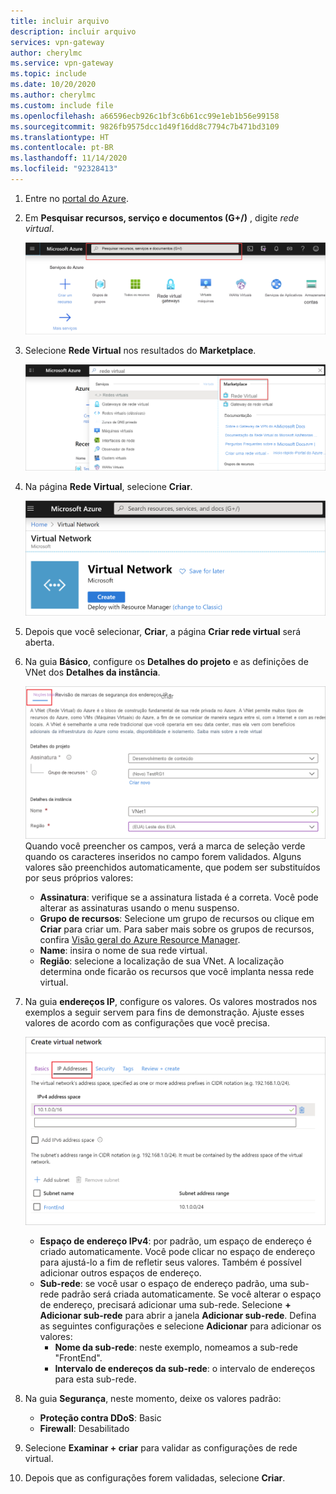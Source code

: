 ```yaml
---
title: incluir arquivo
description: incluir arquivo
services: vpn-gateway
author: cherylmc
ms.service: vpn-gateway
ms.topic: include
ms.date: 10/20/2020
ms.author: cherylmc
ms.custom: include file
ms.openlocfilehash: a66596ecb926c1bf3c6b61cc99e1eb1b56e99158
ms.sourcegitcommit: 9826fb9575dcc1d49f16dd8c7794c7b471bd3109
ms.translationtype: HT
ms.contentlocale: pt-BR
ms.lasthandoff: 11/14/2020
ms.locfileid: "92328413"
---
```

1. Entre no [portal do Azure](https://portal.azure.com).
1. Em **Pesquisar recursos, serviço e documentos (G+/)** , digite *rede virtual*.

   ![Localizar a página de recursos de Rede Virtual](./media/vpn-gateway-basic-vnet-rm-portal-include/marketplace.png "Localizar a página de recursos de rede virtual")
1. Selecione **Rede Virtual** nos resultados do **Marketplace**.

   ![Selecione a rede virtual](./media/vpn-gateway-basic-vnet-rm-portal-include/marketplace-results.png "Localizar a página de recursos de rede virtual")
1. Na página **Rede Virtual**, selecione **Criar**.

   ![página de rede virtual](./media/vpn-gateway-basic-vnet-rm-portal-include/vnet-click-create.png "Selecione Criar")
1. Depois que você selecionar, **Criar**, a página **Criar rede virtual** será aberta.
1. Na guia **Básico**, configure os **Detalhes do projeto** e as definições de VNet dos **Detalhes da instância**.

   ![Guia Básico](./media/vpn-gateway-basic-vnet-rm-portal-include/basics.png "Guia Básico") Quando você preencher os campos, verá a marca de seleção verde quando os caracteres inseridos no campo forem validados. Alguns valores são preenchidos automaticamente, que podem ser substituídos por seus próprios valores:

   - **Assinatura**: verifique se a assinatura listada é a correta. Você pode alterar as assinaturas usando o menu suspenso.
   - **Grupo de recursos**: Selecione um grupo de recursos ou clique em **Criar** para criar um. Para saber mais sobre os grupos de recursos, confira [Visão geral do Azure Resource Manager](../articles/azure-resource-manager/management/overview.md#resource-groups).
   - **Name**: insira o nome de sua rede virtual.
   - **Região**: selecione a localização de sua VNet. A localização determina onde ficarão os recursos que você implanta nessa rede virtual.

1. Na guia **endereços IP**, configure os valores. Os valores mostrados nos exemplos a seguir servem para fins de demonstração. Ajuste esses valores de acordo com as configurações que você precisa.

   ![Guia de endereços IP](./media/vpn-gateway-basic-vnet-rm-portal-include/addresses.png "Guia de endereços IP")  
   - **Espaço de endereço IPv4**: por padrão, um espaço de endereço é criado automaticamente. Você pode clicar no espaço de endereço para ajustá-lo a fim de refletir seus valores. Também é possível adicionar outros espaços de endereço.
   - **Sub-rede**: se você usar o espaço de endereço padrão, uma sub-rede padrão será criada automaticamente. Se você alterar o espaço de endereço, precisará adicionar uma sub-rede. Selecione **+ Adicionar sub-rede** para abrir a janela **Adicionar sub-rede**. Defina as seguintes configurações e selecione **Adicionar** para adicionar os valores:
      - **Nome da sub-rede**: neste exemplo, nomeamos a sub-rede "FrontEnd".
      - **Intervalo de endereços da sub-rede**: o intervalo de endereços para esta sub-rede.

1. Na guia **Segurança**, neste momento, deixe os valores padrão:

   - **Proteção contra DDoS**: Basic
   - **Firewall**: Desabilitado
1. Selecione **Examinar + criar** para validar as configurações de rede virtual.
1. Depois que as configurações forem validadas, selecione **Criar**.
